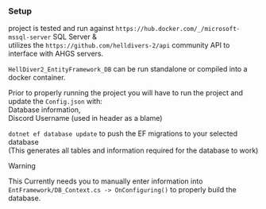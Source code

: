 ### Setup
project is tested and run against `https://hub.docker.com/_/microsoft-mssql-server` SQL Server &  
utilizes the `https://github.com/helldivers-2/api` community API to interface with AHGS servers.

`HellDiver2_EntityFramework_DB` can be run standalone or compiled into a docker container.

Prior to properly running the project you will have to run the project and update the `Config.json` with:  
Database information,  
Discord Username (used in header as a blame)  


`dotnet ef database update` to push the EF migrations to your selected database   
(This generates all tables and information required for the database to work)
> [!WARNING]
> This Currently needs you to manually enter information into `EntFramework/DB_Context.cs -> OnConfiguring()` to properly build the database.

